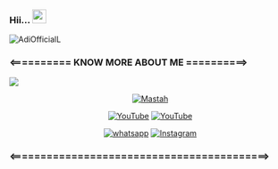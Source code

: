 ### Hii... <img src="https://media.giphy.com/media/hvRJCLFzcasrR4ia7z/giphy.gif" width="25px"/>

<img src="tes.jpg" alt="AdiOfficialL">

### <========== KNOW MORE ABOUT ME ==========>

![](https://visitor-badge.glitch.me/badge?page_id=Adi-OfficialL)

<p align="center"><a href="https://github.com/Adi-OfficialL"><img title="Mastah" src="https://github-readme-stats.vercel.app/api?username=Adi-OfficialL&show_icons=true&include_all_commits=true&theme=chartreuse-dark&cache_seconds=3200"></a>
</p>

<p align="center">
<a href="https://.com/githubprof"><img title="YouTube" src="https://img.shields.io/badge/Adi-OfficialL-brightgreen?style=for-the-badge&logo=github"></a>
<a href="https://youtube.com/channel/UCXzxFx9pitmYFLJo4nHrRPg"><img title="YouTube" src="https://img.shields.io/badge/Youtube AdiOfficial-red?style=for-the-badge&logo=Youtube"></a>
</p>

<p align="center">
<a href="https://wa.me/6289504585790"><img title="whatsapp" src="https://img.shields.io/badge/whatsapp-blue?style=for-the-badge&logo=whatsapp"></a>
<a href="https://instagram.com/ff_patr1ck"><img title="Instagram" src="https://img.shields.io/badge/INSTAGRAM-purple?style=for-the-badge&logo=instagram"></a>
</p>

### <==========================================>